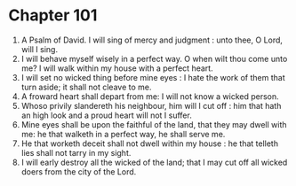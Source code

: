 # Chapter 101

1. A Psalm of David. I will sing of mercy and judgment : unto thee, O Lord, will I sing.
2. I will behave myself wisely in a perfect way. O when wilt thou come unto me? I will walk within my house with a perfect heart.
3. I will set no wicked thing before mine eyes : I hate the work of them that turn aside; it shall not cleave to me.
4. A froward heart shall depart from me: I will not know a wicked person.
5. Whoso privily slandereth his neighbour, him will I cut off : him that hath an high look and a proud heart will not I suffer.
6. Mine eyes shall be upon the faithful of the land, that they may dwell with me: he that walketh in a perfect way, he shall serve me.
7. He that worketh deceit shall not dwell within my house : he that telleth lies shall not tarry in my sight.
8. I will early destroy all the wicked of the land; that I may cut off all wicked doers from the city of the Lord.

